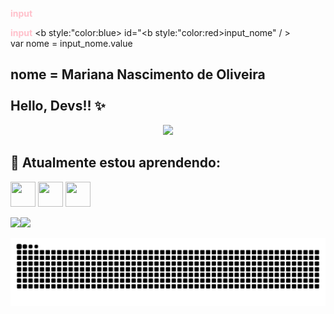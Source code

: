 <b style="color:pink">input</b>

<b style="color:pink">input</b> <b style:"color:blue> id</b>="<b style:"color:red>input_nome</b>" / > <br>
var nome = input_nome.value

## nome =  <b> Mariana Nascimento de Oliveira </b> <br><br> Hello, Devs!! ✨

<div align="center">
<img src="https://github.com/MarianaNdO/MarianaNdO/issues/1#issue-1654805634" width="700px" />
</div>


<!--
**MarianaNdO/MarianaNdO** is a ✨ _special_ ✨ repository because its `README.md` (this file) appears on your GitHub profile.

Here are some ideas to get you started:

- 🔭 I’m currently working on ...
-  I’m currently learning ...
- 👯 I’m looking to collaborate on ...
- 🤔 I’m looking for help with ...
- 💬 Ask me about ...
- 📫 How to reach me: ...
- 😄 Pronouns: ...
- ⚡ Fun fact: ...
-->
## 🌱 Atualmente estou aprendendo:



<img src="https://cdn.jsdelivr.net/gh/devicons/devicon/icons/mysql/mysql-original.svg" width="40" height="40"/>  <img src="https://cdn.jsdelivr.net/gh/devicons/devicon/icons/html5/html5-original.svg" width="40" height="40"/>  <img src="https://cdn.jsdelivr.net/gh/devicons/devicon/icons/css3/css3-original.svg" width="40" height="40"/>


<div>
<a href="https://github.com/MarianaNdO">
<img height="180em" src="https://github-readme-stats.vercel.app/api/top-langs/?username=MarianaNdO&layout=compact&langs_count=7&theme=dracula"/><img height="160em" src="https://github-readme-stats.vercel.app/api?username=MarianaNdO&show_icons=true&theme=dracula&include_all_commits=true&count_private=true"/>
</div>

![Snake animation](https://github.com/MarianaNdO/MarianaNdO/blob/output/github-contribution-grid-snake.svg)
